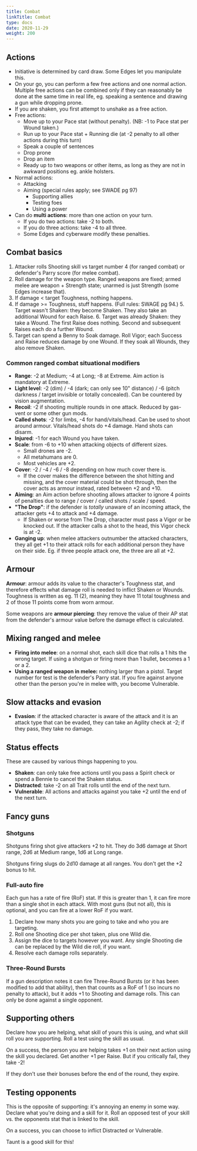 ```yaml
---
title: Combat
linkTitle: Combat
type: docs
date: 2020-11-29
weight: 200
---
```


## Actions

* Initiative is determined by card draw. Some Edges let you manipulate this.
* On your go, you can perform a few free actions and one normal action. Multiple free actions can be combined only if they can reasonably be done at the same time in real life, eg. speaking a sentence and drawing a gun while dropping prone.
* If you are shaken, you first attempt to unshake as a free action.
* Free actions:
	* Move up to your Pace stat (without penalty). (NB: -1 to Pace stat per Wound taken.)
	* Run up to your Pace stat + Running die (at -2 penalty to all other actions during this turn)
	* Speak a couple of sentences
	* Drop prone
	* Drop an item
	* Ready up to two weapons or other items, as long as they are not in awkward positions eg. ankle holsters.
* Normal actions:
  * Attacking
  * Aiming (special rules apply; see SWADE pg 97)
	* Supporting allies
	* Testing foes
	* Using a power
* Can do **multi actions**: more than one action on your turn.
	* If you do two actions: take -2 to both.
	* If you do three actions: take -4 to all three.
	* Some Edges and cyberware modify these penalties.

## Combat basics

1. Attacker rolls Shooting skill vs target number 4 (for ranged combat) or defender's Parry score (for melee combat).
2. Roll damage for the weapon type. Ranged weapons are fixed; armed melee are weapon + Strength state; unarmed is just Strength (some Edges increase that).
3. If damage < target Toughness, nothing happens.
4. If damage >= Toughness, stuff happens. (Full rules: SWAGE pg 94.)
	5. Target wasn't Shaken: they become Shaken. They also take an additional Wound for each Raise.
	6. Target was already Shaken: they take a Wound. The first Raise does nothing. Second and subsequent Raises each do a further Wound.
5. Target can spend a Benny to Soak damage. Roll Vigor; each Success and Raise reduces damage by one Wound. If they soak all Wounds, they also remove Shaken.

### Common ranged combat situational modifiers

* **Range**: -2 at Medium; -4 at Long; -8 at Extreme. Aim action is mandatory at Extreme.
* **Light level**: -2 (dim) / -4 (dark; can only see 10" distance) / -6 (pitch darkness / target invisible or totally concealed). Can be countered by vision augmentation.
* **Recoil**: -2 if shooting multiple rounds in one attack. Reduced by gas-vent or some other gun mods.
* **Called shots**: -2 for limbs, -4 for hand/vitals/head. Can be used to shoot around armour. Vitals/head shots do +4 damage. Hand shots can disarm.
* **Injured**: -1 for each Wound you have taken. 
* **Scale**: from -6 to +10 when attacking objects of different sizes. 
  * Small drones are -2.
  * All metahumans are 0.
  * Most vehicles are +2. 
* **Cover**: -2 / -4 / -6 / -8 depending on how much cover there is. 
  * If the cover makes the difference between the shot hitting and missing, and the cover material could be shot through, then the cover acts as armour instead, rated between +2 and +10.
* **Aiming**: an Aim action before shooting allows attacker to ignore 4 points of penalties due to range / cover / called shots / scale / speed.
* **"The Drop"**: if the defender is *totally* unaware of an incoming attack, the attacker gets +4 to attack and +4 damage.
	* If Shaken or worse from The Drop, character must pass a Vigor or be knocked out. If the attacker calls a shot to the head, this Vigor check is at -2. 
* **Ganging up**: when melee attackers outnumber the attacked characters, they all get +1 to their attack rolls for each additional person they have on their side. Eg. if three people attack one, the three are all at +2. 

## Armour

**Armour**: armour adds its value to the character's Toughness stat, and therefore effects what damage roll is needed to inflict Shaken or Wounds. Toughness is written as eg. 11 (2), meaning they have 11 total toughness and 2 of those 11 points come from worn armour.

Some weapons are **armour piercing**: they remove the value of their AP stat from the defender's armour value before the damage effect is calculated.

## Mixing ranged and melee

* **Firing into melee**: on a normal shot, each skill dice that rolls a 1 hits the wrong target. If using a shotgun or firing more than 1 bullet, becomes a 1 or a 2.
* **Using a ranged weapon in melee:** nothing larger than a pistol. Target number for test is the defender's Parry stat. If you fire against anyone other than the person you're in melee with, you become Vulnerable.

## Slow attacks and evasion

* **Evasion**: if the attacked character is aware of the attack and it is an attack type that can be evaded, they can take an Agility check at -2; if they pass, they take no damage. 

## Status effects

These are caused by various things happening to you.

* **Shaken**: can only take free actions until you pass a Spirit check or spend a Bennie to cancel the Shaken status.
* **Distracted**: take -2 on all Trait rolls until the end of the next turn.
* **Vulnerable**: All actions and attacks against you take +2 until the end of the next turn.

## Fancy guns

### Shotguns

Shotguns firing shot give attackers +2 to hit. They do 3d6 damage at Short range, 2d6 at Medium range, 1d6 at Long range.

Shotguns firing slugs do 2d10 damage at all ranges. You don't get the +2 bonus to hit.

### Full-auto fire

Each gun has a rate of fire (RoF) stat. If this is greater than 1, it can fire more than a single shot in each attack. With most guns (but not all), this is optional, and you can fire at a lower RoF if you want.

1. Declare how many shots you are going to take and who you are targeting.
2. Roll one Shooting dice per shot taken, plus one Wild die.
3. Assign the dice to targets however you want. Any single Shooting die can be replaced by the Wild die roll, if you want.
4. Resolve each damage rolls separately.

### Three-Round Bursts

If a gun description notes it can fire Three-Round Bursts (or it has been modified to add that ability), then that counts as a RoF of 1 (so incurs no penalty to attack), but it adds +1 to Shooting and damage rolls. This can only be done against a single opponent.

## Supporting others

Declare how you are helping, what skill of yours this is using, and what skill roll you are supporting. Roll a test using the skill as usual.

On a success, the person you are helping takes +1 on their next action using the skill you declared. Get another +1 per Raise. But if you critically fail, they take -2!

If they don't use their bonuses before the end of the round, they expire.

## Testing opponents

This is the opposite of supporting: it's annoying an enemy in some way. Declare what you're doing and a skill for it. Roll an opposed test of your skill vs. the opponents stat that is linked to the skill.

On a success, you can choose to inflict Distracted or Vulnerable.

Taunt is a good skill for this!


